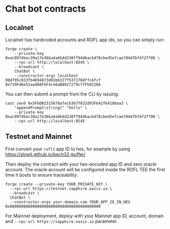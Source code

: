 # Chat bot contracts

## Localnet

Localnet has hardcoded accounts and ROFL app ids, so you can simply run:

```shell
forge create \
    --private-key 0xac0974bec39a17e36ba4a6b4d238ff944bacb478cbed5efcae784d7bf4f2ff80 \
    --rpc-url http://localhost:8545 \
    --broadcast \
    ChatBot \
    --constructor-args localhost 00d795c033fb4b94873d81b6327f5371768ffc6fcf 0xf39Fd6e51aad88F6F4ce6aB8827279cffFb92266
```

You can then submit a prompt from the CLI by issuing:

```shell
cast send 0x5FbDB2315678afecb367f032d93F642f64180aa3 \
    "appendPrompt(string)" "hello" \
    --private-key 0xac0974bec39a17e36ba4a6b4d238ff944bacb478cbed5efcae784d7bf4f2ff80 \
    --rpc-url http://localhost:8545
```

## Testnet and Mainnet

First convert your `rofl1` app ID to hex, for example by using
https://slowli.github.io/bech32-buffer/

Then deploy the contract with your hex-encoded app ID and zero oracle account.
The oracle account will be configured inside the ROFL TEE the first time it
boots to ensure traceability:

```shell
forge create --private-key YOUR_PRIVATE_KEY \
  --rpc-url https://testnet.sapphire.oasis.io \
  --broadcast \
  ChatBot \
  --constructor-args your-domain.com YOUR_APP_ID_IN_HEX 0x0000000000000000000000000000000000000000
```

For Mainnet deployment, deploy with your Mainnet app ID, account, domain and
`--rpc-url https://sapphire.oasis.io` parameter.
